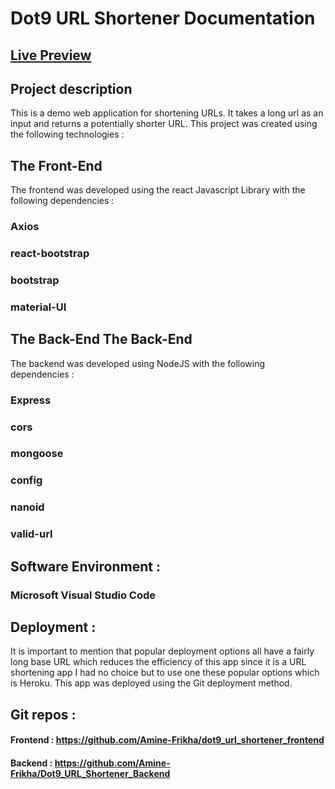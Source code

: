 # Dot9 URL Shortener Documentation
## [Live Preview](https://dry-journey-80509.herokuapp.com/)
## Project description
This is a demo web application for shortening URLs. It takes a long url as an input and returns a potentially shorter URL.
This project was created using the following technologies :
## The Front-End
The frontend was developed using the react Javascript Library with the following dependencies : 
###  Axios
###  react-bootstrap
###  bootstrap
###  material-UI

## The Back-End The Back-End
The backend was developed using NodeJS with the following dependencies : 
###  Express
###  cors
###  mongoose
###  config
###  nanoid
###  valid-url

## Software Environment :
###  Microsoft Visual Studio Code

## Deployment :
It is important to mention that popular deployment options all have a fairly long base URL which reduces the efficiency of this app since it is a URL shortening app
I had no choice but to use one these popular options which is Heroku.
This app was deployed using the Git deployment method.

## Git repos :
#### Frontend : https://github.com/Amine-Frikha/dot9_url_shortener_frontend
#### Backend : https://github.com/Amine-Frikha/Dot9_URL_Shortener_Backend


